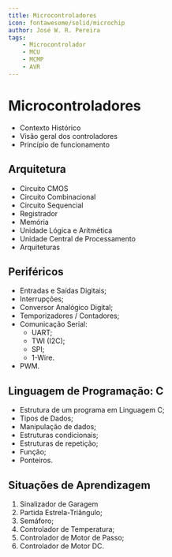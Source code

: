 ```yaml
---
title: Microcontroladores
icon: fontawesome/solid/microchip
author: José W. R. Pereira
tags: 
    - Microcontrolador
    - MCU
    - MCMP
    - AVR
---
```



# Microcontroladores

* Contexto Histórico
* Visão geral dos controladores 
* Princípio de funcionamento

## Arquitetura

* Circuito CMOS
* Circuito Combinacional
* Circuito Sequencial
* Registrador
* Memória
* Unidade Lógica e Aritmética
* Unidade Central de Processamento
* Arquiteturas

## Periféricos
* Entradas e Saídas Digitais;
* Interrupções;
* Conversor Analógico Digital;
* Temporizadores / Contadores;
* Comunicação Serial:
    * UART;
    * TWI (I2C);
    * SPI;
    * 1-Wire.
* PWM.


## Linguagem de Programação: C
* Estrutura de um programa em Linguagem C;
* Tipos de Dados;
* Manipulação de dados;
* Estruturas condicionais;
* Estruturas de repetição;
* Função;
* Ponteiros.


## Situações de Aprendizagem
1. Sinalizador de Garagem
2. Partida Estrela-Triângulo;
3. Semáforo;
4. Controlador de Temperatura;
5. Controlador de Motor de Passo;
6. Controlador de Motor DC.

